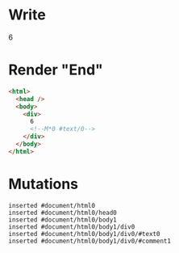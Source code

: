 # Write
  <div>6<!M*0 #text/0></div>


# Render "End"
```html
<html>
  <head />
  <body>
    <div>
      6
      <!--M*0 #text/0-->
    </div>
  </body>
</html>
```

# Mutations
```
inserted #document/html0
inserted #document/html0/head0
inserted #document/html0/body1
inserted #document/html0/body1/div0
inserted #document/html0/body1/div0/#text0
inserted #document/html0/body1/div0/#comment1
```